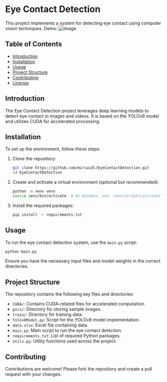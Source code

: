 # Eye Contact Detection

This project implements a system for detecting eye contact using computer vision techniques.
Demo:
![image](https://github.com/user-attachments/assets/b2596755-a995-4496-8400-8c545eb20e8f)


## Table of Contents
- [Introduction](#introduction)
- [Installation](#installation)
- [Usage](#usage)
- [Project Structure](#project-structure)
- [Contributing](#contributing)
- [License](#license)

## Introduction
The Eye Contact Detection project leverages deep learning models to detect eye contact in images and videos. It is based on the YOLOv8 model and utilizes CUDA for accelerated processing.

## Installation
To set up the environment, follow these steps:

1. Clone the repository:
    ```bash
    git clone https://github.com/mirsaidl/EyeContactDetection.git
    cd EyeContactDetection
    ```

2. Create and activate a virtual environment (optional but recommended):
    ```bash
    python -m venv venv
    source venv/bin/activate  # On Windows, use `venv\Scripts\activate`
    ```

3. Install the required packages:
    ```bash
    pip install -r requirements.txt
    ```

## Usage
To run the eye contact detection system, use the `main.py` script:

```bash
python main.py
```

Ensure you have the necessary input files and model weights in the correct directories.

## Project Structure
The repository contains the following key files and directories:

- `CUDA/`: Contains CUDA-related files for accelerated computation.
- `pics/`: Directory for storing sample images.
- `train/`: Directory for training data.
- `Yolov8Model.py`: Script for the YOLOv8 model implementation.
- `data.xlsx`: Excel file containing data.
- `main.py`: Main script to run the eye contact detection.
- `requirements.txt`: List of required Python packages.
- `utils.py`: Utility functions used across the project.

## Contributing
Contributions are welcome! Please fork the repository and create a pull request with your changes.
